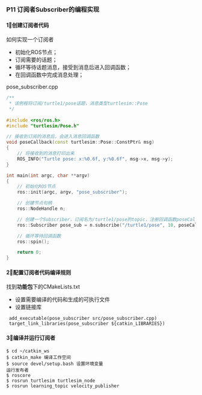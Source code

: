 ### P11 订阅者Subscriber的编程实现

#### 1⃣️创建订阅者代码

如何实现一个订阅者

- 初始化ROS节点；
- 订阅需要的话题；
- 循环等待话题消息，接受到消息后进入回调函数；
- 在回调函数中完成消息处理；

pose_subscriber.cpp

```c++
/**
 * 该例程将订阅/turtle1/pose话题，消息类型turtlesim::Pose
 */
 
#include <ros/ros.h>
#include "turtlesim/Pose.h"

// 接收到订阅的消息后，会进入消息回调函数
void poseCallback(const turtlesim::Pose::ConstPtr& msg)
{
    // 将接收到的消息打印出来
    ROS_INFO("Turtle pose: x:%0.6f, y:%0.6f", msg->x, msg->y);
}

int main(int argc, char **argv)
{
    // 初始化ROS节点
    ros::init(argc, argv, "pose_subscriber");

    // 创建节点句柄
    ros::NodeHandle n;

    // 创建一个Subscriber，订阅名为/turtle1/pose的topic，注册回调函数poseCallback
    ros::Subscriber pose_sub = n.subscribe("/turtle1/pose", 10, poseCallback);

    // 循环等待回调函数
    ros::spin();

    return 0;
}

```

#### 2⃣️配置订阅者代码编译规则

找到**功能包**下的CMakeLists.txt

- 设置需要编译的代码和生成的可执行文件
- 设置链接库

```
 add_executable(pose_subscriber src/pose_subscriber.cpp) 
 target_link_libraries(pose_subscriber ${catkin_LIBRARIES})
```

#### 3⃣️编译并运行订阅者

```
$ cd ~/catkin_ws
$ catkin_make 编译工作空间
$ source devel/setup.bash 设置环境变量
运行发布者
$ roscore	
$ rosrun turtlesim turtlesim_node
$ rosrun learning_topic velocity_publisher
```

